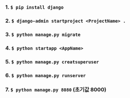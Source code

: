 ### 1. `$ pip install django`
### 2. `$ django-admin startproject <ProjectName> .`
### 3. `$ python manage.py migrate`
### 4. `$ python startapp <AppName>`
### 5. `$ python manage.py creatsuperuser`
### 6. `$ python manage.py runserver`
### 7. `$ python manage.py 8080`  (초기값 8000)
